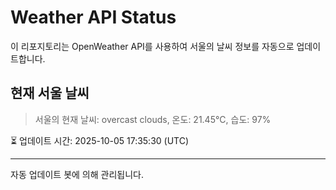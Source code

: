 
# Weather API Status

이 리포지토리는 OpenWeather API를 사용하여 서울의 날씨 정보를 자동으로 업데이트합니다.

## 현재 서울 날씨
> 서울의 현재 날씨: overcast clouds, 온도: 21.45°C, 습도: 97%

⏳ 업데이트 시간: 2025-10-05 17:35:30 (UTC)

---
자동 업데이트 봇에 의해 관리됩니다.
